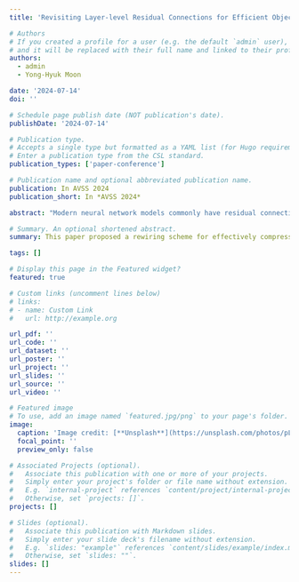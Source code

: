 ```yaml
---
title: 'Revisiting Layer-level Residual Connections for Efficient Object Detection'

# Authors
# If you created a profile for a user (e.g. the default `admin` user), write the username (folder name) here
# and it will be replaced with their full name and linked to their profile.
authors:
  - admin
  - Yong-Hyuk Moon

date: '2024-07-14'
doi: ''

# Schedule page publish date (NOT publication's date).
publishDate: '2024-07-14'

# Publication type.
# Accepts a single type but formatted as a YAML list (for Hugo requirements).
# Enter a publication type from the CSL standard.
publication_types: ['paper-conference']

# Publication name and optional abbreviated publication name.
publication: In AVSS 2024
publication_short: In *AVSS 2024*

abstract: "Modern neural network models commonly have residual connections, because they are helpful to achieve better performance. Due to their unconditional popularity, modifying them to achieve a better efficiency-accuracy trade-off is rarely studied in the literature. Motivated by this, we study how to get an efficient sub-network by rewiring a neural block having residual connections based on their inference paths. Based on this, we devise a new simulated annealing-based neural network rewiring method. Then, we construct a simple yet effective compression pipeline by combining this rewiring method and a recent channel pruning method. To demonstrate the effectiveness of the pipeline, we use object detection as the target task and consider YOLOv8 as the target model. We conduct experiments with two well-known datasets: VisDrone and PASCAL VOC. The results of the experiments demonstrate that our pipeline successfully outperforms the pruning method alone in most cases. Compared to YOLOv8 series, our method can offer more accurate models for VisDrone."

# Summary. An optional shortened abstract.
summary: This paper proposed a rewiring scheme for effectively compressing YOLOv8.

tags: []

# Display this page in the Featured widget?
featured: true

# Custom links (uncomment lines below)
# links:
# - name: Custom Link
#   url: http://example.org

url_pdf: ''
url_code: ''
url_dataset: ''
url_poster: ''
url_project: ''
url_slides: ''
url_source: ''
url_video: ''

# Featured image
# To use, add an image named `featured.jpg/png` to your page's folder.
image:
  caption: 'Image credit: [**Unsplash**](https://unsplash.com/photos/pLCdAaMFLTE)'
  focal_point: ''
  preview_only: false

# Associated Projects (optional).
#   Associate this publication with one or more of your projects.
#   Simply enter your project's folder or file name without extension.
#   E.g. `internal-project` references `content/project/internal-project/index.md`.
#   Otherwise, set `projects: []`.
projects: []

# Slides (optional).
#   Associate this publication with Markdown slides.
#   Simply enter your slide deck's filename without extension.
#   E.g. `slides: "example"` references `content/slides/example/index.md`.
#   Otherwise, set `slides: ""`.
slides: []
---
```

